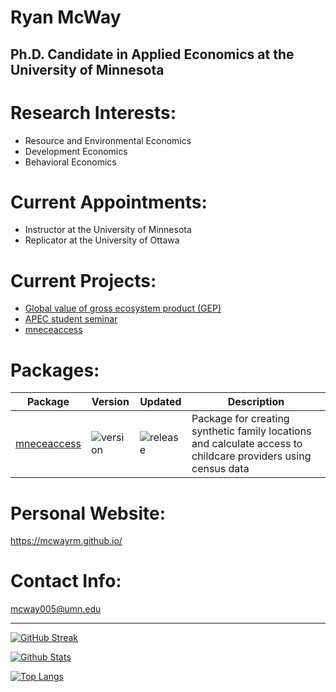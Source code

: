 # Ryan McWay
## Ph.D. Candidate in Applied Economics at the University of Minnesota


# Research Interests:

- Resource and Environmental Economics
- Development Economics
- Behavioral Economics


# Current Appointments: 

- Instructor at the University of Minnesota
- Replicator at the University of Ottawa

# Current Projects: 

- [Global value of gross ecosystem product (GEP)](https://github.com/NatCapTEEMs/gep)
- [APEC student seminar](https://github.com/apecseminar/apecseminar.github.io)
- [mneceaccess](https://github.com/franc703/mneceaccess)

# Packages: 

|Package|Version|Updated|Description|
|----| ---- | ---- | ----- |
| [mneceaccess](https://github.com/franc703/mneceaccess) | ![version](https://img.shields.io/github/v/release/franc703/mneceacces) | ![release](https://img.shields.io/github/release-date/franc703/mneceacces) | Package for creating synthetic family locations and calculate access to childcare providers using census data |


# Personal Website: 

https://mcwayrm.github.io/

# Contact Info:

mcway005@umn.edu

---

[![GitHub Streak](http://github-readme-streak-stats.herokuapp.com?user=mcwayrm&theme=dark&background=000000)](https://git.io/streak-stats)

[![Github Stats](https://github-readme-stats.vercel.app/api?username=mcwayrm&show_icons=true&title_color=fff&icon_color=79ff97&text_color=9f9f9f&bg_color=151515)](https://github.com/NormanLo4319/github-readme-stats)

[![Top Langs](https://github-readme-stats.vercel.app/api/top-langs/?username=mcwayrm&layout=compact&theme=vision-friendly-dark)](https://github.com/anuraghazra/github-readme-stats)

